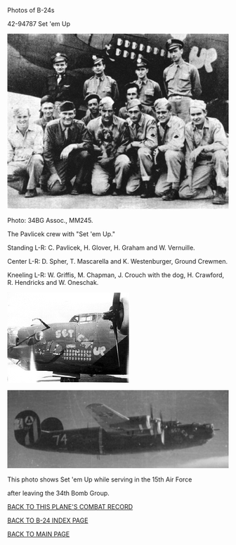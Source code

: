 
Photos of B-24s






 




42-94787 Set 'em Up  
  

![](42-94787.jpg)  

Photo: 34BG Assoc., MM245.  

The Pavlicek crew with "Set 'em Up."  

Standing L-R: C. Pavlicek, H. Glover, H. Graham and W. Vernuille.  

Center L-R: D. Spher, T. Mascarella and K. Westenburger, Ground Crewmen.  

Kneeling L-R: W. Griffis, M. Chapman, J. Crouch with the dog, H. Crawford, R. Hendricks and W. Oneschak.  
  

![](42-94787b.jpg)  
  

![](42-94787a.jpg)  

This photo shows Set 'em Up while serving in the 15th Air Force   

after leaving the 34th Bomb Group.  
  

[BACK TO THIS PLANE'S COMBAT RECORD](b24s/42-94787.md)  

[BACK TO B-24 INDEX PAGE](000b24s.md)  

[BACK TO MAIN PAGE](index.html)


